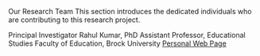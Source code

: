 Our Research Team
This section introduces the dedicated individuals who are contributing to this research project.

Principal Investigator
Rahul Kumar, PhD
Assistant Professor, Educational Studies
Faculty of Education, Brock University
[Personal Web Page](https://rkumar-brock.ca)
